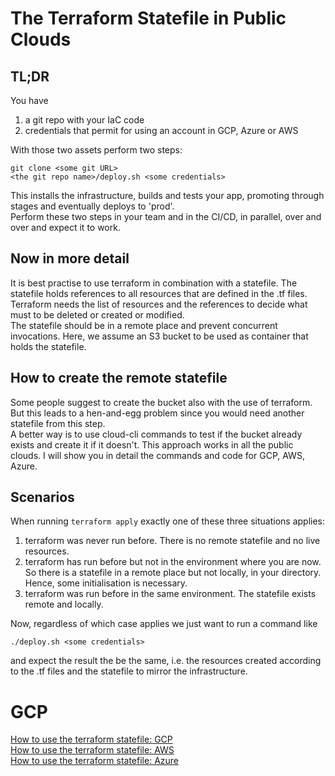 # The Terraform Statefile in Public Clouds
    
## TL;DR

You have
1. a git repo with your IaC code
2. credentials that permit for using an account in GCP, Azure or AWS  

With those two assets perform two steps:

```
git clone <some git URL>
<the git repo name>/deploy.sh <some credentials>
```

This installs the infrastructure, builds and tests your app, promoting
through stages and eventually deploys to 'prod'.  
Perform these two steps in your team and in the CI/CD, in parallel, over and over and expect it to work.


## Now in more detail

It is best practise to use terraform in combination with a statefile.
The statefile holds references to all resources that are defined in the .tf files.
Terraform needs the list of resources and the references to decide what must to be
deleted or created or modified.  
The statefile should be in a remote place and prevent concurrent invocations.
Here, we assume an S3 bucket to be used as container that holds the statefile.

## How to create the remote statefile
Some people suggest to create the bucket also with the use of terraform.
But this leads to a hen-and-egg problem since you would need another statefile from this step.  
A better way is to use cloud-cli commands to test if the bucket already exists and create it if it doesn't.
This approach works in all the public clouds. I will show you in detail the commands and code for GCP, AWS, Azure.

## Scenarios
When running `terraform apply` exactly one of these three situations applies:
1. terraform was never run before. There is no remote statefile and no live resources.
2. terraform has run before but not in the environment where you are now. So there is a statefile in a remote place but not locally, in your directory. Hence, some initialisation is necessary.
3. terraform was run before in the same environment. The statefile exists remote and locally.

Now, regardless of which case applies we just want to run a command like
```
./deploy.sh <some credentials>
```
and expect the result the be the same, i.e. the resources created according to the .tf files and the statefile to
mirror the infrastructure.

# GCP
[How to use the terraform statefile: GCP](/terraform-statefile-gcp)  
[How to use the terraform statefile: AWS](/terraform-statefile-aws)  
[How to use the terraform statefile: Azure](/terraform-statefile-azure)  

